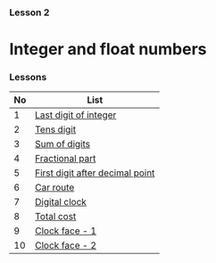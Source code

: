 
### Lesson 2
# Integer and float numbers

### Lessons
No | List
---| -------------
1  | [Last digit of integer](lesson-02/01)
2  | [Tens digit](lesson-02/02)
3  | [Sum of digits](lesson-02/03)
4  | [Fractional part](lesson-02/04)
5  | [First digit after decimal point](lesson-02/05)
6  | [Car route](lesson-02/06)
7  | [Digital clock](lesson-02/07)
8  | [Total cost](lesson-02/08)
9  | [Clock face - 1](lesson-02/09)
10 | [Clock face - 2](lesson-02/10)